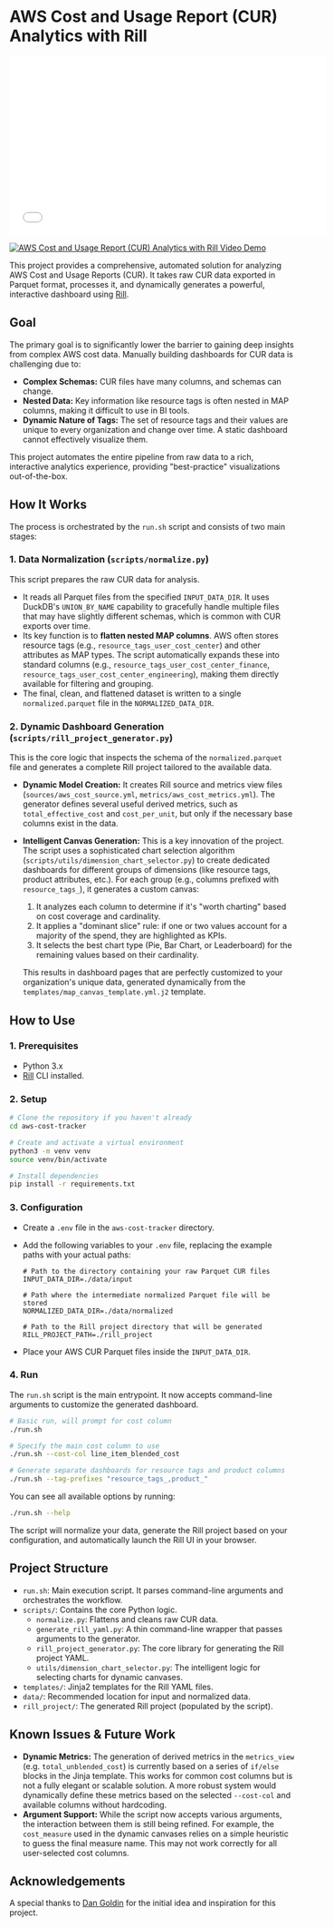 # AWS Cost and Usage Report (CUR) Analytics with Rill
<iframe width="560" height="315" src="[https://www.youtube.com/embed/video-id](https://youtu.be/7AYJUm1w2SQ)" frameborder="0" allow="accelerometer; autoplay; clipboard-write; encrypted-media; gyroscope; picture-in-picture" allowfullscreen></iframe>

[![AWS Cost and Usage Report (CUR) Analytics with Rill Video Demo](https://img.youtube.com/vi/7AYJUm1w2SQ/maxresdefault.jpg)](https://youtu.be/7AYJUm1w2SQ)

This project provides a comprehensive, automated solution for analyzing AWS Cost and Usage Reports (CUR). It takes raw CUR data exported in Parquet format, processes it, and dynamically generates a powerful, interactive dashboard using [Rill](https://www.rilldata.com/).

## Goal

The primary goal is to significantly lower the barrier to gaining deep insights from complex AWS cost data. Manually building dashboards for CUR data is challenging due to:

- **Complex Schemas:** CUR files have many columns, and schemas can change.
- **Nested Data:** Key information like resource tags is often nested in MAP columns, making it difficult to use in BI tools.
- **Dynamic Nature of Tags:** The set of resource tags and their values are unique to every organization and change over time. A static dashboard cannot effectively visualize them.

This project automates the entire pipeline from raw data to a rich, interactive analytics experience, providing "best-practice" visualizations out-of-the-box.

## How It Works

The process is orchestrated by the `run.sh` script and consists of two main stages:

### 1. Data Normalization (`scripts/normalize.py`)

This script prepares the raw CUR data for analysis.

- It reads all Parquet files from the specified `INPUT_DATA_DIR`. It uses DuckDB's `UNION_BY_NAME` capability to gracefully handle multiple files that may have slightly different schemas, which is common with CUR exports over time.
- Its key function is to **flatten nested MAP columns**. AWS often stores resource tags (e.g., `resource_tags_user_cost_center`) and other attributes as MAP types. The script automatically expands these into standard columns (e.g., `resource_tags_user_cost_center_finance`, `resource_tags_user_cost_center_engineering`), making them directly available for filtering and grouping.
- The final, clean, and flattened dataset is written to a single `normalized.parquet` file in the `NORMALIZED_DATA_DIR`.

### 2. Dynamic Dashboard Generation (`scripts/rill_project_generator.py`)

This is the core logic that inspects the schema of the `normalized.parquet` file and generates a complete Rill project tailored to the available data.

- **Dynamic Model Creation:** It creates Rill source and metrics view files (`sources/aws_cost_source.yml`, `metrics/aws_cost_metrics.yml`). The generator defines several useful derived metrics, such as `total_effective_cost` and `cost_per_unit`, but only if the necessary base columns exist in the data.

- **Intelligent Canvas Generation:** This is a key innovation of the project. The script uses a sophisticated chart selection algorithm (`scripts/utils/dimension_chart_selector.py`) to create dedicated dashboards for different groups of dimensions (like resource tags, product attributes, etc.). For each group (e.g., columns prefixed with `resource_tags_`), it generates a custom canvas:

  1.  It analyzes each column to determine if it's "worth charting" based on cost coverage and cardinality.
  2.  It applies a "dominant slice" rule: if one or two values account for a majority of the spend, they are highlighted as KPIs.
  3.  It selects the best chart type (Pie, Bar Chart, or Leaderboard) for the remaining values based on their cardinality.

  This results in dashboard pages that are perfectly customized to your organization's unique data, generated dynamically from the `templates/map_canvas_template.yml.j2` template.

## How to Use

### 1. Prerequisites

- Python 3.x
- [Rill](https://docs.rilldata.com/install) CLI installed.

### 2. Setup

```bash
# Clone the repository if you haven't already
cd aws-cost-tracker

# Create and activate a virtual environment
python3 -m venv venv
source venv/bin/activate

# Install dependencies
pip install -r requirements.txt
```

### 3. Configuration

- Create a `.env` file in the `aws-cost-tracker` directory.
- Add the following variables to your `.env` file, replacing the example paths with your actual paths:

  ```
  # Path to the directory containing your raw Parquet CUR files
  INPUT_DATA_DIR=./data/input

  # Path where the intermediate normalized Parquet file will be stored
  NORMALIZED_DATA_DIR=./data/normalized

  # Path to the Rill project directory that will be generated
  RILL_PROJECT_PATH=./rill_project
  ```

- Place your AWS CUR Parquet files inside the `INPUT_DATA_DIR`.

### 4. Run

The `run.sh` script is the main entrypoint. It now accepts command-line arguments to customize the generated dashboard.

```bash
# Basic run, will prompt for cost column
./run.sh

# Specify the main cost column to use
./run.sh --cost-col line_item_blended_cost

# Generate separate dashboards for resource tags and product columns
./run.sh --tag-prefixes "resource_tags_,product_"
```

You can see all available options by running:

```bash
./run.sh --help
```

The script will normalize your data, generate the Rill project based on your configuration, and automatically launch the Rill UI in your browser.

## Project Structure

- `run.sh`: Main execution script. It parses command-line arguments and orchestrates the workflow.
- `scripts/`: Contains the core Python logic.
  - `normalize.py`: Flattens and cleans raw CUR data.
  - `generate_rill_yaml.py`: A thin command-line wrapper that passes arguments to the generator.
  - `rill_project_generator.py`: The core library for generating the Rill project YAML.
  - `utils/dimension_chart_selector.py`: The intelligent logic for selecting charts for dynamic canvases.
- `templates/`: Jinja2 templates for the Rill YAML files.
- `data/`: Recommended location for input and normalized data.
- `rill_project/`: The generated Rill project (populated by the script).

## Known Issues & Future Work

- **Dynamic Metrics:** The generation of derived metrics in the `metrics_view` (e.g. `total_unblended_cost`) is currently based on a series of `if/else` blocks in the Jinja template. This works for common cost columns but is not a fully elegant or scalable solution. A more robust system would dynamically define these metrics based on the selected `--cost-col` and available columns without hardcoding.
- **Argument Support:** While the script now accepts various arguments, the interaction between them is still being refined. For example, the `cost_measure` used in the dynamic canvases relies on a simple heuristic to guess the final measure name. This may not work correctly for all user-selected cost columns.

## Acknowledgements

A special thanks to [Dan Goldin](https://www.linkedin.com/in/dgoldin/) for the initial idea and inspiration for this project.

